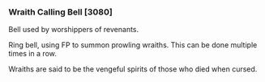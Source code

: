 ### Wraith Calling Bell [3080]

Bell used by worshippers of revenants.

Ring bell, using FP to summon prowling wraiths. This can be done multiple times in a row.

Wraiths are said to be the vengeful spirits of those who died when cursed.